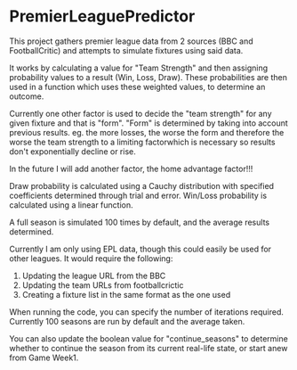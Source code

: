# PremierLeaguePredictor

This project gathers premier league data from 2 sources (BBC and FootballCritic) and attempts to simulate fixtures using said data. 

It works by calculating a value for "Team Strength" and then assigning probability values to a result (Win, Loss, Draw). 
These probabilities are then used in a function which uses these weighted values, to determine an outcome. 

Currently one other factor is used to decide the "team strength" for any given fixture and that is "form". 
"Form" is determined by taking into account previous results. eg. the more losses, the worse the form and 
therefore the worse the team strength to a limiting factorwhich is necessary so results don't exponentially decline or rise.

In the future I will add another factor, the home advantage factor!!!

Draw probability is calculated using a Cauchy distribution with specified coefficients determined through trial and error. 
Win/Loss probability is calculated using a linear function. 

A full season is simulated 100 times by default, and the average results determined. 

Currently I am only using EPL data, though this could easily be used for other leagues. It would require the following:

1. Updating the league URL from the BBC
2. Updating the team URLs from footballcrictic
3. Creating a fixture list in the same format as the one used


When running the code, you can specify the number of iterations required. Currently 100 seasons are run by default and the average taken. 

You can also update the boolean value for  "continue_seasons" to determine whether to continue the season from its current real-life state, or start anew from Game Week1. 
